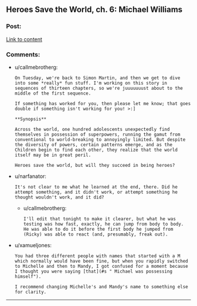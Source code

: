## Heroes Save the World, ch. 6: Michael Williams

### Post:

[Link to content](https://heroessavetheworld.wordpress.com/2016/09/23/big-change-ch-6-michael-williams/)

### Comments:

- u/callmebrotherg:
  ```
  On Tuesday, we're back to Simon Martin, and then we get to dive into some *really* fun stuff. I'm working on this story in sequences of thirteen chapters, so we're juuuuuuust about to the middle of the first sequence. 

  If something has worked for you, then please let me know; that goes double if something isn't working for you! >:]

  **Synopsis**

  Across the world, one hundred adolescents unexpectedly find themselves in possession of superpowers, running the gamut from conventional to world-breaking to annoyingly limited. But despite the diversity of powers, certain patterns emerge, and as the Children begin to find each other, they realize that the world itself may be in great peril.

  Heroes save the world, but will they succeed in being heroes?
  ```

- u/narfanator:
  ```
  It's not clear to me what he learned at the end, there. Did he attempt something, and it didn't work, or attempt something he thought wouldn't work, and it did?
  ```

  - u/callmebrotherg:
    ```
    I'll edit that tonight to make it clearer, but what he was testing was how fast, exactly, he can jump from body to body. He was able to do it before the first body he jumped from (Ricky) was able to react (and, presumably, freak out).
    ```

- u/xamueljones:
  ```
  You had three different people with names that started with a M which normally would have been fine, but when you rapidly switched to Michelle and then to Mandy, I got confused for a moment because I thought you were saying [that](#s " Michael was possessing himself").

  I recommend changing Michelle's and Mandy's name to something else for clarity.
  ```

---

